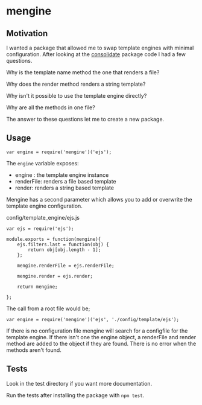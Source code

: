 # mengine

## Motivation

I wanted a package that allowed me to swap template engines with minimal configuration.
After looking at the [consolidate](https://www.npmjs.org/package/consolidate) package code I had a few questions.

Why is the template name method the one that renders a file?

Why does the render method renders a string template?

Why isn't it possible to use the template engine directly?

Why are all the methods in one file?

The answer to these questions let me to create a new package.

## Usage

    var engine = require('mengine')('ejs');

The `engine` variable exposes:

- engine : the template engine instance
- renderFile: renders a file based template
- render: renders a string based template

Mengine has a second parameter which allows you to add or overwrite the template engine configuration.

config/template_engine/ejs.js

    var ejs = require('ejs');

    module.exports = function(mengine){
        ejs.filters.last = function(obj) {
            return obj[obj.length - 1];
        };

        mengine.renderFile = ejs.renderFile;

        mengine.render = ejs.render;

        return mengine;

    };

The call from a root file would be;

    var engine = require('mengine')('ejs', './config/template/ejs');

If there is no configuration file mengine will search for a configfile for the template engine.
If there isn't one the engine object, a renderFile and render method are added to the object if they are found.
There is no error when the methods aren't found.

## Tests

Look in the test directory if you want more documentation.

Run the tests after installing the package with `npm test`.